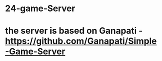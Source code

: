 # 24-game-Server
# the server is based on Ganapati - https://github.com/Ganapati/Simple-Game-Server
